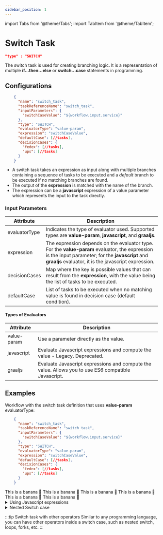 ```yaml
---
sidebar_position: 1
---
```


import Tabs from '@theme/Tabs';
import TabItem from '@theme/TabItem';

# Switch Task

```json
"type" : "SWITCH"
```

The switch task is used for creating branching logic. It is a representation of multiple **if...then...else** or **switch...case** statements in programming.

## Configurations

```json
    {
      "name": "switch_task",
      "taskReferenceName": "switch_task",
      "inputParameters": {
        "switchCaseValue": "${workflow.input.service}"
      },
      "type": "SWITCH",
      "evaluatorType": "value-param",
      "expression": "switchCaseValue",
      "defaultCase": [//tasks],
      "decisionCases": {
        "fedex": [//tasks],
        "ups": [//tasks]
      }
    }
```
* A switch task takes an expression as input along with multiple branches containing a sequence of tasks to be executed and a *default* branch to be executed if no matching branches are found.
* The output of the **expression** is matched with the name of the branch.
* The expression can be a **javascript** expression of a value parameter which represents the input to the task directly.

### Input Parameters

|Attribute|Description|
|---|---|
|evaluatorType|Indicates the type of evaluator used. Supported types are **value-param**, **javascript**, and **graaljs**.|
|expression|The expression depends on the evaluator type. For the **value-param** evaluator, the expression is the input parameter; for the **javascript** and **graaljs** evaluator, it is the javascript expression.|
|decisionCases|Map where the key is possible values that can result from the **expression**, with the value being the list of tasks to be executed.|
|defaultCase|List of tasks to be executed when no matching value is found in decision case (default condition).|

#### Types of Evaluators
|Attribute|Description|
|---|---|
| value-param | Use a parameter directly as the value. |
| javascript | Evaluate Javascript expressions and compute the value - Legacy.  Deprecated.|
| graaljs | Evaluate Javascript expressions and compute the value. Allows you to use ES6 compatible Javascript.  |


## Examples

Workflow with the switch task definition that uses **value-param** evaluatorType:

<Tabs>
<TabItem value="JSON" label="JSON">

```json
    {
      "name": "switch_task",
      "taskReferenceName": "switch_task",
      "inputParameters": {
        "switchCaseValue": "${workflow.input.service}"
      },
      "type": "SWITCH",
      "evaluatorType": "value-param",
      "expression": "switchCaseValue",
      "defaultCase": [//tasks],
      "decisionCases": {
        "fedex": [//tasks],
        "ups": [//tasks]
      }
    }
```
</TabItem>

<TabItem value="Java" label="Java">
This is a banana 🍌
</TabItem>
<TabItem value="Golang" label="Golang">
    This is a banana 🍌
</TabItem>
<TabItem value="Python" label="Python">
  This is a banana 🍌
</TabItem>
<TabItem value="CSharp" label="CSharp">
  This is a banana 🍌
</TabItem>
<TabItem value="javascript" label="Javascript">
    This is a banana 🍌
</TabItem>
<TabItem value="clojure" label="Clojure">
    This is a banana 🍌
</TabItem>
</Tabs>

<details><summary>Using Javascript expressions</summary>
<p>

When using **javascript** or **graaljs** as the evaluator type, the expression can be a javascript expression that returns a string.

The input to the tasks is available as the variables inside the **$** scope within the script.

```json
{
    "inputParameters": {
        "service": "${workflow.input.service}"
    },
    "expression": "$.service == 'fedex' ? 'fedex' : 'ups'",
}

```
</p>
</details>

<details><summary>Nested Switch case</summary>
<p>
Switch task can be nested just like nested if...then...else.

```json
{
    "decisionCases": {
        "fedex": [//tasks],
        "ups": [{
            "taskType": "SWITCH",
            "expression": "$.deliveryType == 'same-day' ? 'same_day' : 'regular'",
            "decisionCases": {
                "same_day": [],
                "regular": [],
            }
        }]
    }
}

```
</p>
</details>

:::tip Switch task with other operators
Similar to any programming language, you can have other operators inside a switch case, such as nested switch, loops, forks, etc.
:::
